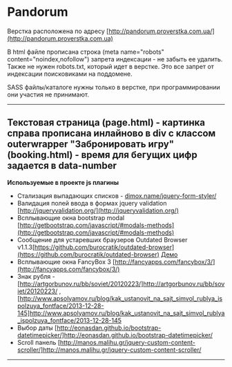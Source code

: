 Pandorum
================ 

Верстка расположена по адресу [http://pandorum.proverstka.com.ua/](http://pandorum.proverstka.com.ua)

В html файле прописана строка (meta name="robots" content="noindex,nofollow") запрета индексации - не забыть ее удалить. Также не нужен robots.txt, который идет в верстке. Это все запрет от индексации поисковиками на поддомене.

SASS файлы/каталоге нужны только в верстке, при программировании они участия не принимают.

---------------------------------------------------------

Текстовая страница (page.html) - картинка справа прописана инлайново в div c классом outerwrapper
"Забронировать игру" (booking.html) - время для бегущих цифр задается в data-number
---------------------------------------------------------

__Используемые в проекте js плагины__
* Стализация выпадающих списков - [dimox.name/jquery-form-styler/](dimox.name/jquery-form-styler/)
* Валидация полей ввода в формах jquery validation [http://jqueryvalidation.org/](http://jqueryvalidation.org/)
* Всплывающие окна bootstrap modal [http://getbootstrap.com/javascript/#modals-methods](http://getbootstrap.com/javascript/#modals-methods)
* Сообщение для устаревших браузеров Outdated Browser v1.1.3[https://github.com/burocratik/outdated-browser](https://github.com/burocratik/outdated-browser) [Демо](http://outdatedbrowser.com/ru)
* Всплывающие окна FancyBox 3 [http://fancyapps.com/fancybox/3/](http://fancyapps.com/fancybox/3/)
* Знак рубля - [http://artgorbunov.ru/bb/soviet/20120223/]http://artgorbunov.ru/bb/soviet/20120223/ , [http://www.apsolyamov.ru/blog/kak_ustanovit_na_sajt_simvol_rublya_ispolzuya_fontface/2013-12-28-145]http://www.apsolyamov.ru/blog/kak_ustanovit_na_sajt_simvol_rublya_ispolzuya_fontface/2013-12-28-145
* Выбор даты [http://eonasdan.github.io/bootstrap-datetimepicker/]http://eonasdan.github.io/bootstrap-datetimepicker/
* Scroll панель [http://manos.malihu.gr/jquery-custom-content-scroller/]http://manos.malihu.gr/jquery-custom-content-scroller/
---------------------------------------------------------
